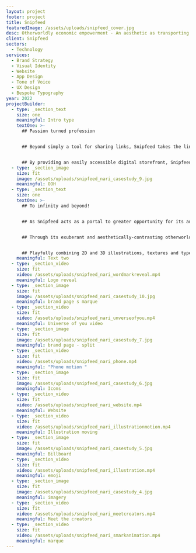 ```yaml
---
layout: project
footer: project
title: Snipfeed
featuredImage: /assets/uploads/snipfeed_cover.jpg
desc: Otherworldly economic empowerment - An aesthetic as transporting as the brand
client: Snipfeed
sectors:
  - Technology
services:
  - Brand Strategy
  - Visual Identity
  - Website
  - App Design
  - Tone of Voice
  - UX Design
  - Bespoke Typography
year: 2022
projectBuilder:
  - type: _section_text
    size: one
    meaningful: Intro type
    textOne: >-
      ## Passion turned profession


      ## Beyond simply a tool for sharing links, Snipfeed takes the link-in-bio in a whole new direction – offering economic empowerment and the opportunity to turn their creative output into something effortlessly monetisable.


      ## By providing an easily accessible digital storefront, Snipfeed puts all of a creator’s touchpoints (or snips) into one unified area. Ensuring that no matter the following, scale or scope, they’re here to turn passion into profession.
  - type: _section_image
    size: fit
    image: /assets/uploads/snipfeed_nari_casestudy_9.jpg
    meaningful: OOH
  - type: _section_text
    size: one
    textOne: >-
      ## To infinity and beyond!


      ## As Snipfeed acts as a portal to greater opportunity for its audience, so too does its identity transport you to something (and somewhere) else.


      ## Through its exuberant and aesthetically-contrasting otherworldly realm, Snipfeed embodies the individuality at the brand’s core. Populating ‘The Universe of You’ with the character and charisma instrumental to the platform.


      ## Playfully combining 2D and 3D illustrations, textures and type, the result is a brand that is truly distinct and representative of Snipfeed’s eclectic community. A brand, fundamentally, without limits. An identity that takes its users wherever they need to be.
    meaningful: Text two
  - type: _section_video
    size: fit
    video: /assets/uploads/snipfeed_nari_wordmarkreveal.mp4
    meaningful: Logo reveal
  - type: _section_image
    size: fit
    image: /assets/uploads/snipfeed_nari_casestudy_10.jpg
    meaningful: brand page s marque
  - type: _section_video
    size: fit
    video: /assets/uploads/snipfeed_nari_unverseofyou.mp4
    meaningful: Universe of you video
  - type: _section_image
    size: fit
    image: /assets/uploads/snipfeed_nari_casestudy_7.jpg
    meaningful: brand page - split
  - type: _section_video
    size: fit
    video: /assets/uploads/snipfeed_nari_phone.mp4
    meaningful: "Phone motion "
  - type: _section_image
    size: fit
    image: /assets/uploads/snipfeed_nari_casestudy_6.jpg
    meaningful: Icons
  - type: _section_video
    size: fit
    video: /assets/uploads/snipfeed_nari_website.mp4
    meaningful: Website
  - type: _section_video
    size: fit
    video: /assets/uploads/snipfeed_nari_illustrationmotion.mp4
    meaningful: Illustration moving
  - type: _section_image
    size: fit
    image: /assets/uploads/snipfeed_nari_casestudy_5.jpg
    meaningful: Billboard
  - type: _section_video
    size: fit
    video: /assets/uploads/snipfeed_nari_illustration.mp4
    meaningful: emoji
  - type: _section_image
    size: fit
    image: /assets/uploads/snipfeed_nari_casestudy_4.jpg
    meaningful: imagery
  - type: _section_video
    size: fit
    video: /assets/uploads/snipfeed_nari_meetcreators.mp4
    meaningful: Meet the creators
  - type: _section_video
    size: fit
    video: /assets/uploads/snipfeed_nari_smarkanimation.mp4
    meaningful: marque
---
```


